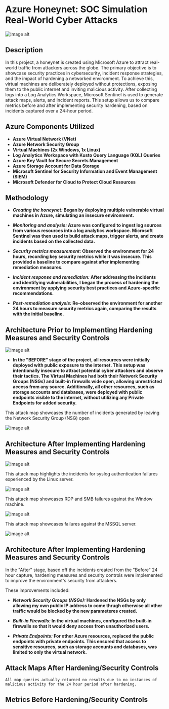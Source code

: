 <h1>Azure Honeynet: SOC Simulation Real-World Cyber Attacks</h1>

![image alt](https://github.com/tranxjason/Azure/blob/0b7f9e0f6b605894cf9d2a0168864c983a470888/azure%20honenet.jpg)

<h2>Description</h2>
In this project, a honeynet is created using Microsoft Azure to attract real-world traffic from attackers across the globe. The primary objective is to showcase security practices in cybersecurity, incident response strategies, and the impact of hardening a networked environment. To achieve this, virtual machines are deliberately deployed without protections, exposing them to the public internet and inviting malicious activity. After collecting logs into a Log Analytics Workspace, Microsoft Sentinel is used to generate attack maps, alerts, and incident reports. This setup allows us to compare metrics before and after implementing security hardening, based on incidents captured over a 24-hour period.
<br />


<h2>Azure Components Utilized</h2>

- <b>Azure Virtual Network (VNet)</b> 
- <b>Azure Network Security Group</b>
- <b>Virtual Machines (2x Windows, 1x Linux)</b>
- <b>Log Analytics Workspace with Kusto Query Language (KQL) Queries</b>
- <b>Azure Key Vault for Secure Secrets Management</b>
- <b>Azure Storage Account for Data Storage</b>
- <b>Microsoft Sentinel for Security Information and Event Management (SIEM)</b>
- <b>Microsoft Defender for Cloud to Protect Cloud Resources</b>

<h2>Methodology</h2>

- <b>*Creating the honeynet:* Began by deploying multiple vulnerable virtual machines in Azure, simulating an insecure environment.</b>


- <b>*Monitoring and analysis:* Azure was configured to ingest log sources from various resources into a log analytics workspace. Microsoft Sentinel was then used to build attack maps, trigger alerts, and create incidents based on the collected data.</b>


- <b>*Security metrics measurement:* Observed the environment for 24 hours, recording key security metrics while it was insecure. This provided a baseline to compare against after implementing remediation measures.</b>


- <b>*Incident response and remediation:* After addressing the incidents and identifying vulnerabilities, I began the process of hardening the environment by applying security best practices and Azure-specific recommendations.</b>


- <b>*Post-remediation analysis:* Re-observed the environment for another 24 hours to measure security metrics again, comparing the results with the initial baseline.</b>
  
<h2>Architecture Prior to Implementing Hardening Measures and Security Controls</h2>

![image alt](https://github.com/tranxjason/Azure/blob/0863ef447cfd8ee41be521132cfd82091bc119e4/architecture%20before.jpg)

- <b>In the "BEFORE" stage of the project, all resources were initially deployed with public exposure to the internet. This setup was intentionally insecure to attract potential cyber attackers and observe their tactics. The Virtual Machines had both their Network Security Groups (NSGs) and built-in firewalls wide open, allowing unrestricted access from any source. Additionally, all other resources, such as storage accounts and databases, were deployed with public endpoints visible to the internet, without utilizing any Private Endpoints for added security.</b>

This attack map showcases the number of incidents generated by leaving the Network Security Group (NSG) open

![image alt](https://github.com/tranxjason/Azure/blob/243e3c9ae9987f003ba935f8aeb7ba983ce45127/nsg.jpg)

<h2>Architecture After Implementing Hardening Measures and Security Controls</h2>

![image alt](https://github.com/tranxjason/Azure/blob/0863ef447cfd8ee41be521132cfd82091bc119e4/architecture%20after.jpg)

This attack map highlights the incidents for syslog authentication failures experienced by the Linux server.

![image alt](https://github.com/tranxjason/Azure/blob/5be56244a8d7171834f46faf3abd8c4d97ac1e7a/syslog.jpg)

This attack map showcases RDP and SMB failures against the Window machine.

![image alt](https://github.com/tranxjason/Azure/blob/5be56244a8d7171834f46faf3abd8c4d97ac1e7a/syslog.jpg)

This attack map showcases failures against the MSSQL server.

![image alt](https://github.com/tranxjason/Azure/blob/6a666566d6633d5e8c8bbb6182d34a039a498dba/mssql.jpg)

<h2>Architecture After Implementing Hardening Measures and Security Controls</h2>

In the "After" stage, based off the incidents created from the "Before" 24 hour capture, hardening measures and security controls were implemented to improve the environment's security from attackers.

These improvements included:

- <b>*Network Security Groups (NSGs):* Hardened the NSGs by only allowing my own public IP address to come thrugh otherwise all other traffic would be blocked by the new parameteres created.</b>

- <b>*Built-in Firewalls:* In the virtual machines, configured the built-in firewalls so that it would deny access from unauthorized users.</b>

- <b>*Private Endpoints:* For other Azure resources, replaced the public endpoints with private endpoints. This ensured that access to sensitive resources, such as storage accounts and databases, was limited to only the virtual network.</b>

<h2>Attack Maps After Hardening/Security Controls</h2>


`All map queries actually returned no results due to no instances of malicious activity for the 24 hour period after hardening.`


<h2>Metrics Before Hardening/Security Controls</h2>



<!--
 ```diff
- text in red
+ text in green
! text in orange
# text in gray
@@ text in purple (and bold)@@
```
--!>
